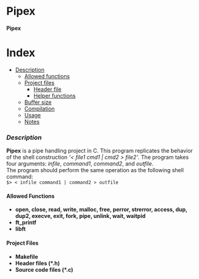 # Pipex
__Pipex__
# Index
- [Description](#description)
	- [Allowed functions](#allow)
	- [Project files](#pr_files)
		- [Header file](#hd_file)
		- [Helper functions](#hp_file)
	- [Buffer size](#buff_file)
	- [Compilation](#compilation)
	- [Usage](#usage)
	- [Notes](#notes)
### _Description_ <a name="description"></a>
**Pipex** is a pipe handling project in C. This program replicates the behavior of the shell construction *'< file1 cmd1 | cmd2 > file2'*. The program takes four arguments: *infile*, *command1*, *command2*, and *outfile*.  
The program should perform the same operation as the following shell command:  
``
$> < infile command1 | command2 > outfile
``
#### Allowed Functions <a name="allow"></a>
* **open, close, read, write, malloc, free, perror, strerror, access, dup, dup2, execve, exit, fork, pipe, unlink, wait, waitpid**
* **ft_printf**
* **libft**
#### Project Files <a name="pr_files"></a>
* **Makefile**
* **Header files (*.h)**
* **Source code files (*.c)**
